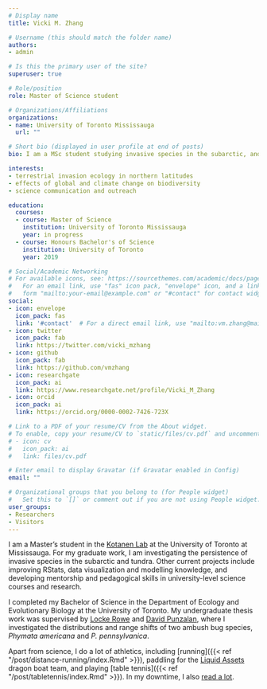 ```yaml
---
# Display name
title: Vicki M. Zhang

# Username (this should match the folder name)
authors:
- admin

# Is this the primary user of the site?
superuser: true

# Role/position
role: Master of Science student

# Organizations/Affiliations
organizations:
- name: University of Toronto Mississauga
  url: ""

# Short bio (displayed in user profile at end of posts)
bio: I am a MSc student studying invasive species in the subarctic, and am passionate about science communication and outreach.

interests:
- terrestrial invasion ecology in northern latitudes
- effects of global and climate change on biodiversity
- science communication and outreach

education:
  courses:
  - course: Master of Science
    institution: University of Toronto Mississauga
    year: in progress
  - course: Honours Bachelor's of Science
    institution: University of Toronto
    year: 2019

# Social/Academic Networking
# For available icons, see: https://sourcethemes.com/academic/docs/page-builder/#icons
#   For an email link, use "fas" icon pack, "envelope" icon, and a link in the
#   form "mailto:your-email@example.com" or "#contact" for contact widget.
social:
- icon: envelope
  icon_pack: fas
  link: '#contact'  # For a direct email link, use "mailto:vm.zhang@mail.utoronto.ca".
- icon: twitter
  icon_pack: fab
  link: https://twitter.com/vicki_mzhang
- icon: github
  icon_pack: fab
  link: https://github.com/vmzhang
- icon: researchgate
  icon_pack: ai
  link: https://www.researchgate.net/profile/Vicki_M_Zhang
- icon: orcid
  icon_pack: ai
  link: https://orcid.org/0000-0002-7426-723X

# Link to a PDF of your resume/CV from the About widget.
# To enable, copy your resume/CV to `static/files/cv.pdf` and uncomment the lines below.
# - icon: cv
#   icon_pack: ai
#   link: files/cv.pdf

# Enter email to display Gravatar (if Gravatar enabled in Config)
email: ""

# Organizational groups that you belong to (for People widget)
#   Set this to `[]` or comment out if you are not using People widget.
user_groups:
- Researchers
- Visitors
---
```


I am a Master’s student in the [Kotanen Lab](https://www.utm.utoronto.ca/~w3pkota/) at the University of Toronto at Mississauga. For my graduate work, I am investigating the persistence of invasive species in the subarctic and tundra. Other current projects include improving RStats, data visualization and modelling knowledge, and developing mentorship and pedagogical skills in university-level science courses and research.

I completed my Bachelor of Science in the Department of Ecology and Evolutionary Biology at the University of Toronto. My undergraduate thesis work was supervised by [Locke Rowe](https://rowe.eeb.utoronto.ca/) and [David Punzalan](https://www.davidpunzalan.com/), where I investigated the distributions and range shifts of two ambush bug species, _Phymata americana_ and _P. pennsylvanica_.


Apart from science, I do a lot of athletics, including [running]({{< ref "/post/distance-running/index.Rmd" >}}), paddling for the [Liquid Assets](https://www.liquidassetsdbt.com/) dragon boat team, and playing [table tennis]({{< ref "/post/tabletennis/index.Rmd" >}}). In my downtime, I also [read a lot](https://goodreads.com/vickithebookglutton).
